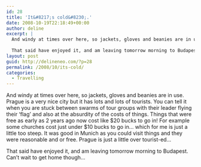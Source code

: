 ```yaml
---
id: 28
title: 'It&#8217;s cold&#8230;.'
date: 2008-10-19T22:18:49+00:00
author: deline
excerpt: |
  And windy at times over here, so jackets, gloves and beanies are in use. Prague is a very nice city but it has lots and lots of tourists. You can tell it when you are stuck between swarms of tour groups with their leader flying their 'flag' and also at the absurdity of the costs of things. Things that were free as early as 2 years ago now cost like $20 bucks to go in! For example some churches cost just under $10 bucks to go in... which for me is just a little too steep. It was good in Munich as you could visit things and they were reasonable and or free. Prague is just a little over tourist-ed...
  
  That said have enjoyed it, and am leaving tomorrow morning to Budapest. Can't wait to get home though...
layout: post
guid: http://delineneo.com/?p=28
permalink: /2008/10/its-cold/
categories:
  - Travelling
---
```

And windy at times over here, so jackets, gloves and beanies are in use. Prague is a very nice city but it has lots and lots of tourists. You can tell it when you are stuck between swarms of tour groups with their leader flying their &#8216;flag&#8217; and also at the absurdity of the costs of things. Things that were free as early as 2 years ago now cost like $20 bucks to go in! For example some churches cost just under $10 bucks to go in&#8230; which for me is just a little too steep. It was good in Munich as you could visit things and they were reasonable and or free. Prague is just a little over tourist-ed&#8230;

That said have enjoyed it, and am leaving tomorrow morning to Budapest. Can&#8217;t wait to get home though&#8230;